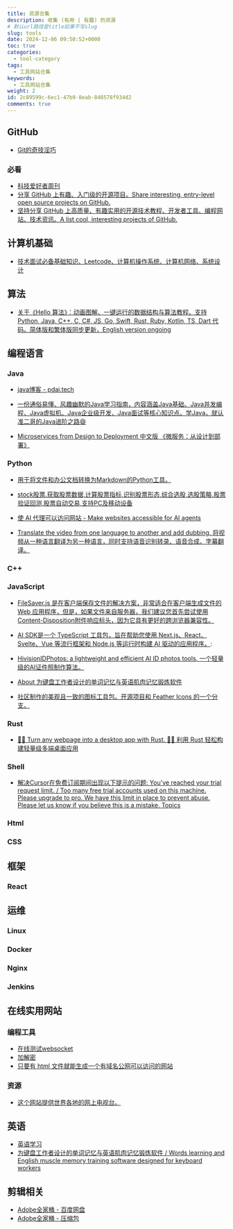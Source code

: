 ```yaml
---
title: 资源合集
description: 收集 (有用 | 有趣) 的资源
# 默认url路径是title如果不写slug
slug: tools
date: 2024-12-06 09:50:52+0000
toc: true
categories:
  - tool-category
tags:
  - 工具网站合集
keywords:
  - 工具网站合集
weight: 2
id: 2c89599c-6ec1-47b9-8eab-848578f934d2
comments: true
---
```

## GitHub

- [Git的奇技淫巧](https://github.com/521xueweihan/git-tips)

### 必看

- [科技爱好者周刊](https://github.com/ruanyf/weekly)
- [分享 GitHub 上有趣、入门级的开源项目。Share interesting, entry-level open source projects on GitHub.](https://github.com/521xueweihan/HelloGitHub)
- [坚持分享 GitHub 上高质量、有趣实用的开源技术教程、开发者工具、编程网站、技术资讯。A list cool, interesting projects of GitHub.](https://github.com/GitHubDaily/GitHubDaily)

## 计算机基础

- [技术面试必备基础知识、Leetcode、计算机操作系统、计算机网络、系统设计](https://github.com/CyC2018/CS-Notes)

## 算法

- [关于《Hello 算法》：动画图解、一键运行的数据结构与算法教程。支持 Python, Java, C++, C, C#, JS, Go, Swift, Rust, Ruby, Kotlin, TS, Dart 代码。简体版和繁体版同步更新，English version ongoing](https://github.com/krahets/hello-algo)

## 编程语言

### Java

- [java博客 - pdai.tech](https://pdai.tech/md/resource/tools.html)

- [一份通俗易懂、风趣幽默的Java学习指南，内容涵盖Java基础、Java并发编程、Java虚拟机、Java企业级开发、Java面试等核心知识点。学Java，就认准二哥的Java进阶之路😄](https://github.com/itwanger/toBeBetterJavaer)

- [Microservices from Design to Deployment 中文版 《微服务：从设计到部署》](https://github.com/DocsHome/microservices)

### Python

- [用于将文件和办公文档转换为Markdown的Python工具。](https://github.com/microsoft/markitdown?utm_source=gold_browser_extension)

- [stock股票.获取股票数据,计算股票指标,识别股票形态,综合选股,选股策略,股票验证回测,股票自动交易,支持PC及移动设备](https://github.com/myhhub/stock?tab=readme-ov-file)

- [使 AI 代理可以访问网站 - Make websites accessible for AI agents](https://github.com/browser-use/browser-use?utm_source=gold_browser_extension)

- [Translate the video from one language to another and add dubbing. 将视频从一种语言翻译为另一种语言，同时支持语音识别转录、语音合成、字幕翻译。](https://github.com/jianchang512/pyvideotrans?tab=readme-ov-file) 

### C++

### JavaScript

- [FileSaver.js 是在客户端保存文件的解决方案，非常适合在客户端生成文件的 Web 应用程序，但是，如果文件来自服务器，我们建议您首先尝试使用Content-Disposition附件响应标头，因为它具有更好的跨浏览器兼容性。](https://github.com/eligrey/FileSaver.js)

- [AI SDK是一个 TypeScript 工具包，旨在帮助您使用 Next.js、React、Svelte、Vue 等流行框架和 Node.js 等运行时构建 AI 驱动的应用程序。](https://github.com/vercel/ai):

- [HivisionIDPhotos: a lightweight and efficient AI ID photos tools. 一个轻量级的AI证件照制作算法。](https://github.com/Zeyi-Lin/HivisionIDPhotos)

- [About 为键盘工作者设计的单词记忆与英语肌肉记忆锻炼软件](https://github.com/RealKai42/qwerty-learner?utm_source=gold_browser_extension)

- [社区制作的美观且一致的图标工具包。开源项目和 Feather Icons 的一个分支。](https://github.com/lucide-icons/lucide?utm_source=gold_browser_extension)

### Rust

- [🤱🏻 Turn any webpage into a desktop app with Rust. 🤱🏻 利用 Rust 轻松构建轻量级多端桌面应用](https://github.com/tw93/Pake)

### Shell

- [解决Cursor在免费订阅期间出现以下提示的问题: You've reached your trial request limit. / Too many free trial accounts used on this machine. Please upgrade to pro. We have this limit in place to prevent abuse. Please let us know if you believe this is a mistake.
  Topics](https://github.com/yuaotian/go-cursor-help?tab=readme-ov-file)

### Html

### CSS

## 框架

### React

## 运维

### Linux

### Docker

### Nginx

### Jenkins

## 在线实用网站

### 编程工具

- [在线测试websocket](https://wstool.js.org/)
- [加解密](https://www.sojson.com/encrypt.html)
- [只要有 html 文件就能生成一个有域名公网可以访问的网站](https://www.yourware.so/)

### 资源

- [这个网站提供世界各地的网上电视台。](https://tv.garden/comedy/HhYHpgeNR67LDQ)

## 英语

- [英语学习](https://www.knowledgefxg.com/en/index.html)
- [为键盘工作者设计的单词记忆与英语肌肉记忆锻炼软件 / Words learning and English muscle memory training software designed for keyboard workers](https://github.com/RealKai42/qwerty-learner)

## 剪辑相关

- [Adobe全家桶 - 百度网盘](https://xia8.top/)
- [Adobe全家桶 - 压缩包](https://www.sharelikes.com.cn/%E8%BD%AF%E4%BB%B6%E8%B5%84%E6%BA%90/Adobe%E5%85%A8%E5%AE%B6%E6%A1%B6)